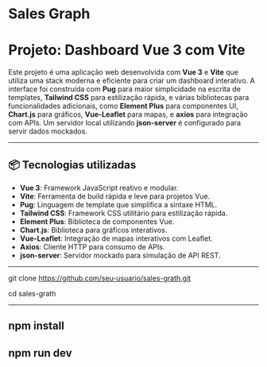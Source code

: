# Sales Graph
# Projeto: Dashboard Vue 3 com Vite

Este projeto é uma aplicação web desenvolvida com **Vue 3** e **Vite** que utiliza uma stack moderna e eficiente para criar um dashboard interativo. A interface foi construída com **Pug** para maior simplicidade na escrita de templates, **Tailwind CSS** para estilização rápida, e várias bibliotecas para funcionalidades adicionais, como **Element Plus** para componentes UI, **Chart.js** para gráficos, **Vue-Leaflet** para mapas, e **axios** para integração com APIs. Um servidor local utilizando **json-server** é configurado para servir dados mockados.

---

## 📦 Tecnologias utilizadas

- **Vue 3**: Framework JavaScript reativo e modular.
- **Vite**: Ferramenta de build rápida e leve para projetos Vue.
- **Pug**: Linguagem de template que simplifica a sintaxe HTML.
- **Tailwind CSS**: Framework CSS utilitário para estilização rápida.
- **Element Plus**: Biblioteca de componentes Vue.
- **Chart.js**: Biblioteca para gráficos interativos.
- **Vue-Leaflet**: Integração de mapas interativos com Leaflet.
- **Axios**: Cliente HTTP para consumo de APIs.
- **json-server**: Servidor mockado para simulação de API REST.

---

git clone https://github.com/seu-usuario/sales-grath.git

cd sales-grath

---
npm install
--- 
npm run dev
---
